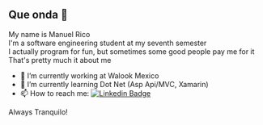 ## Que onda 🤘

My name is Manuel Rico <br>
I'm a software engineering student at my seventh semester <br>
I actually program for fun, but sometimes some good people pay me for it <br>
That's pretty much it about me <br>

- 🔭 I’m currently working at Walook Mexico
- 🌱 I’m currently learning Dot Net (Asp Api/MVC, Xamarin)
- 📫 How to reach me:  [![Linkedin Badge](https://img.shields.io/badge/-ManuelRico-blue?style=flat-square&logo=Linkedin&logoColor=white&link=https://www.linkedin.com/in/manuelmartinrico/)](https://www.linkedin.com/in/manuelmartinrico/)

Always Tranquilo!
